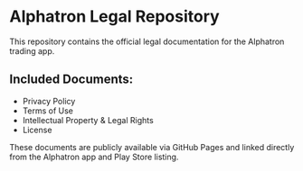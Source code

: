 # Alphatron Legal Repository

This repository contains the official legal documentation for the Alphatron trading app.

## Included Documents:
- Privacy Policy
- Terms of Use
- Intellectual Property & Legal Rights
- License

These documents are publicly available via GitHub Pages and linked directly from the Alphatron app and Play Store listing.
